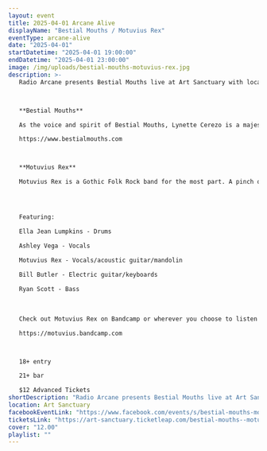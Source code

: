 ```yaml
---
layout: event
title: 2025-04-01 Arcane Alive
displayName: "Bestial Mouths / Motuvius Rex"
eventType: arcane-alive
date: "2025-04-01"
startDatetime: "2025-04-01 19:00:00"
endDatetime: "2025-04-01 23:00:00"
image: /img/uploads/bestial-mouths-motuvius-rex.jpg
description: >-
   Radio Arcane presents Bestial Mouths live at Art Sanctuary with local support Motuvius Rex.



   **Bestial Mouths**

   As the voice and spirit of Bestial Mouths, Lynette Cerezo is a majestic and haunting figure. Across international stages, her spellbinding performances take audiences through deeply emotional voidic visions. From their inception in 2009, the core root of Bestial Mouths has combined Cerezo’s voice with myriad genre influences across the spectrum of goth, industrial, post-punk, New Wave, noise, metal, and other underground sounds using live acoustic and electronic drums and analog synthesizers. With a history in fashion design and gender activism, Cerezo’s visual and social aesthetics are interwoven deeply into Bestial Mouth’s presentation, building outward into captivating theatrical live performances. Since 2018, Bestial Mouths has been the sole project of Cerezo, blossoming outward to incorporate new collaborators, new channels and aural pathways to explore deeply personal lyrics of self-stagnation and trauma. In their decade-plus existence, BESTIAL MOUTHS have worked with myriad acclaimed producers and artists. Zola Jesus, Mick Harvey, Rhys Fulber, Egyptrixx, Boy Harsher, Die Krupps, Mater Suspiria Vision, Zanias, The Horrorist, and Ludovico Technique are but a few collaborators, while they’ve shared the stage with the likes of Psychic TV, Austra, Chelsea Wolfe, DAF, 3 Teeth, OAKE, Front Line Assembly, White Ring, Suicide Commando, David J­­ , King Dude, Youth Code, Cut Hands and Light Asylum.

   https://www.bestialmouths.com



   **Motuvius Rex**

   Motuvius Rex is a Gothic Folk Rock band for the most part. A pinch of psychedelic atmosphere, a dash of Appalachian folk elements and mixed with a lot of influences from the New Romantics to hippie cult music experiments. All of this mixed with deep roots in Gothic Rock, New Wave and Neofolk music. Art School idiosyncrasies with a rural life experience that still keeps a firm hold within a Gothic framework. Basically, making Gothic Rock with a lot more acoustic instruments, which does include mandolins at times as well as some antiquated electronics. All mixed with a full live band. Based in Louisville, Kentucky, Motuvius Rex has performed and contributed bass for The Kentucky Vampires, as well as releasing music as Motuvius Rex. Currently signed with InClub Records in Lima, Peru. Motuvius Rex is also a founding member of the Dark Eclectic Music collective - Radio Arcane, also headquartered in Louisville, Kentucky.




   Featuring: 

   Ella Jean Lumpkins - Drums 

   Ashley Vega - Vocals 

   Motuvius Rex - Vocals/acoustic guitar/mandolin 

   Bill Butler - Electric guitar/keyboards 
   
   Ryan Scott - Bass
   
   
   
   Check out Motuvius Rex on Bandcamp or wherever you choose to listen to music. Everything can be found on all the usual platforms.

   https://motuvius.bandcamp.com



   18+ entry

   21+ bar

   $12 Advanced Tickets
shortDescription: "Radio Arcane presents Bestial Mouths live at Art Sanctuary with local support Motuvius Rex."
location: Art Sanctuary
facebookEventLink: "https://www.facebook.com/events/s/bestial-mouths-motuvius-rex/2879598492207869"
ticketsLink: "https://art-sanctuary.ticketleap.com/bestial-mouths--motuvius-rex"
cover: "12.00"
playlist: ""
---
```


